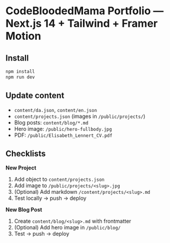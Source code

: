 # CodeBloodedMama Portfolio — Next.js 14 + Tailwind + Framer Motion

## Install
```bash
npm install
npm run dev
```

## Update content
- `content/da.json`, `content/en.json`
- `content/projects.json` (images in `/public/projects/`)
- Blog posts: `content/blog/*.md`
- Hero image: `/public/hero-fullbody.jpg`
- PDF: `/public/Elisabeth_Lennert_CV.pdf`

## Checklists
**New Project**
1. Add object to `content/projects.json`
2. Add image to `/public/projects/<slug>.jpg`
3. (Optional) Add markdown `/content/projects/<slug>.md`
4. Test locally → push → deploy

**New Blog Post**
1. Create `content/blog/<slug>.md` with frontmatter
2. (Optional) Add hero image in `/public/blog/`
3. Test → push → deploy
